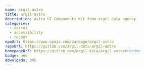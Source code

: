 ```yaml
---
name: argil-astro
title: argil-astro
description: Astro UI Components Kit from argil data agency
categories:
  - css+ui
  - accessibility
  - recent
npmUrl: https://www.npmjs.com/package/argil-astro
repoUrl: https://gitlab.com/argil-data/argil-astro
homepageUrl: https://gitlab.com/argil-data/argil-astro#readme
badge: new
downloads: 345
---
```


